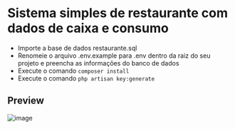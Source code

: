 # Sistema simples de restaurante com dados de caixa e consumo

- Importe a base de dados restaurante.sql 
- Renomeie o arquivo .env.example para .env dentro da raiz do seu projeto e preencha 
as informações do banco de dados
- Execute o comando <code>composer install</code>
- Execute o comando <code>php artisan key:generate</code>

## Preview 
![image](https://user-images.githubusercontent.com/92311384/167301005-0dd645d0-fb9f-4b26-a623-2fa6f6b2f91b.png)

